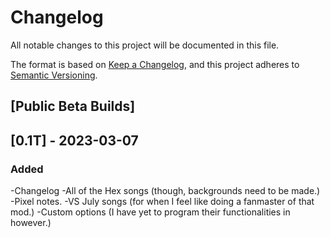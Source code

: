 # Changelog

All notable changes to this project will be documented in this file.

The format is based on [Keep a Changelog](https://keepachangelog.com/en/1.0.0/),
and this project adheres to [Semantic Versioning](https://semver.org/spec/v2.0.0.html).

## [Public Beta Builds]

## [0.1T] - 2023-03-07

### Added 

-Changelog
-All of the Hex songs (though, backgrounds need to be made.)
-Pixel notes.
-VS July songs (for when I feel like doing a fanmaster of that mod.)
-Custom options (I have yet to program their functionalities in however.)

